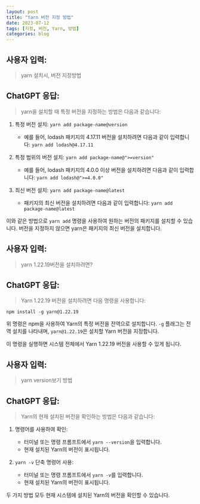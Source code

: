 ```yaml
---
layout: post
title: "Yarn 버전 지정 방법"
date: 2023-07-12
tags: [지정, 버전, Yarn, 방법]
categories: blog
---
```


## 사용자 입력:
> yarn 설치시, 버전 지정방법

## ChatGPT 응답:
> yarn을 설치할 때 특정 버전을 지정하는 방법은 다음과 같습니다:

1. 특정 버전 설치: `yarn add package-name@version`
   - 예를 들어, lodash 패키지의 4.17.11 버전을 설치하려면 다음과 같이 입력합니다: `yarn add lodash@4.17.11`

2. 특정 범위의 버전 설치: `yarn add package-name@">=version"`
   - 예를 들어, lodash 패키지의 4.0.0 이상 버전을 설치하려면 다음과 같이 입력합니다: `yarn add lodash@">=4.0.0"`

3. 최신 버전 설치: `yarn add package-name@latest`
   - 패키지의 최신 버전을 설치하려면 다음과 같이 입력합니다: `yarn add package-name@latest`

이와 같은 방법으로 `yarn add` 명령을 사용하여 원하는 버전의 패키지를 설치할 수 있습니다. 버전을 지정하지 않으면 yarn은 패키지의 최신 버전을 설치합니다.

## 사용자 입력:
> yarn 1.22.19버전을 설치하려면?

## ChatGPT 응답:
> Yarn 1.22.19 버전을 설치하려면 다음 명령을 사용합니다:

```shell
npm install -g yarn@1.22.19
```

위 명령은 npm을 사용하여 Yarn의 특정 버전을 전역으로 설치합니다. `-g` 플래그는 전역 설치를 나타내며, `yarn@1.22.19`은 설치할 Yarn 버전을 지정합니다.

이 명령을 실행하면 시스템 전체에서 Yarn 1.22.19 버전을 사용할 수 있게 됩니다.

## 사용자 입력:
> yarn version보기 방법

## ChatGPT 응답:
> Yarn의 현재 설치된 버전을 확인하는 방법은 다음과 같습니다:

1. 명령어를 사용하여 확인: 
   - 터미널 또는 명령 프롬프트에서 `yarn --version`을 입력합니다.
   - 현재 설치된 Yarn의 버전이 표시됩니다.

2. `yarn -v` 단축 명령어 사용:
   - 터미널 또는 명령 프롬프트에서 `yarn -v`를 입력합니다.
   - 현재 설치된 Yarn의 버전이 표시됩니다.

두 가지 방법 모두 현재 시스템에 설치된 Yarn의 버전을 확인할 수 있습니다.

